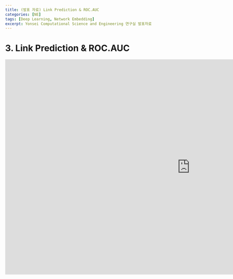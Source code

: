 ```yaml
---
title: (발표 자료) Link Prediction & ROC.AUC
categories: [NE]
tags: [Deep Learning, Network Embedding]
excerpt: Yonsei Computational Science and Engineering 연구실 발표자료
---
```


# 3. Link Prediction & ROC.AUC
<iframe src="https://yonsei-my.sharepoint.com/personal/seunghan96_o365_yonsei_ac_kr/_layouts/15/Doc.aspx?sourcedoc={205b232a-2d40-44e4-aa42-c2590b7de949}&amp;action=embedview&amp;wdAr=1.7777777777777777" width="1186px" height="691px" frameborder="0">포함된 <a target="_blank" href="https://office.com">Microsoft Office</a> 프레젠테이션, 제공: <a target="_blank" href="https://office.com/webapps">Office</a></iframe>

